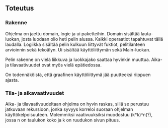 ## Toteutus

### Rakenne

Ohjelma on jaettu domain, logic ja ui paketteihin. Domain sisältää lauta-luokan, josta luodaan olio heti pelin alussa. Kaikki operaatiot tapahtuvat
tällä laudalla. Logiikka sisältää pelin kulkuun liittyvät fuktiot, pelitilanteen arvioinnin sekä tekoälyn. Ui sisältää käyttöliittymän sekä Main-luokan.

Pelin rakenne on vielä liikkuva ja luokkajako saattaa hyvinkin muuttua. Aika- ja tilavaativuudet ovat myös vielä epätiedossa.

On todennäköistä, että graafinen käyttöliittymä jää puutteeksi riippuen ajasta.


### Tila- ja aikavaativuudet

Aika- ja tilavaativuudeltaan ohjelma on hyvin raskas, sillä se perustuu jatkuvaan rekursioon, jonka syvyys korreloi suoraan ohjelman käyttökelpoisuuteen. Molemmiksi
vaativuuksiksi muodostuu (k*k)^n(?), jossa n on taulukon koko ja k on ruudukon sivun pituus. 
